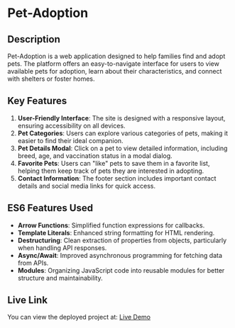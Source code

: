 # Pet-Adoption

## Description
Pet-Adoption is a web application designed to help families find and adopt pets. The platform offers an easy-to-navigate interface for users to view available pets for adoption, learn about their characteristics, and connect with shelters or foster homes.

## Key Features
1. **User-Friendly Interface**: The site is designed with a responsive layout, ensuring accessibility on all devices.
2. **Pet Categories**: Users can explore various categories of pets, making it easier to find their ideal companion.
3. **Pet Details Modal**: Click on a pet to view detailed information, including breed, age, and vaccination status in a modal dialog.
4. **Favorite Pets**: Users can "like" pets to save them in a favorite list, helping them keep track of pets they are interested in adopting.
5. **Contact Information**: The footer section includes important contact details and social media links for quick access.

## ES6 Features Used
- **Arrow Functions**: Simplified function expressions for callbacks.
- **Template Literals**: Enhanced string formatting for HTML rendering.
- **Destructuring**: Clean extraction of properties from objects, particularly when handling API responses.
- **Async/Await**: Improved asynchronous programming for fetching data from APIs.
- **Modules**: Organizing JavaScript code into reusable modules for better structure and maintainability.

## Live Link
You can view the deployed project at: [Live Demo](https://phenomenal-sunshine-2bed70.netlify.app/)
